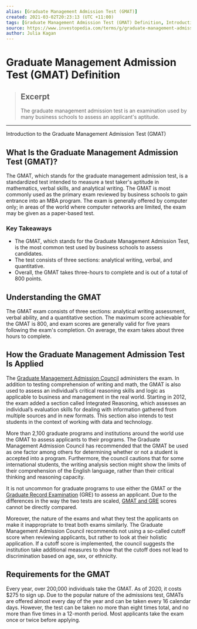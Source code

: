 ```yaml
---
alias: [Graduate Management Admission Test (GMAT)]
created: 2021-03-02T20:23:13 (UTC +11:00)
tags: [Graduate Management Admission Test (GMAT) Definition, Introduction to the Graduate Management Admission Test (GMAT)]
source: https://www.investopedia.com/terms/g/graduate-management-admission-test-mba.asp
author: Julia Kagan
---
```


# Graduate Management Admission Test (GMAT) Definition

> ## Excerpt
> The graduate management admission test is an examination used by many business schools to assess an applicant's aptitude.

---

Introduction to the Graduate Management Admission Test (GMAT)
## What Is the Graduate Management Admission Test (GMAT)?

The GMAT, which stands for the graduate management admission test, is a standardized test intended to measure a test taker's aptitude in mathematics, verbal skills, and analytical writing. The GMAT is most commonly used as the primary exam reviewed by business schools to gain entrance into an MBA program. The exam is generally offered by computer only; in areas of the world where computer networks are limited, the exam may be given as a paper-based test.

### Key Takeaways

-   The GMAT, which stands for the Graduate Management Admission Test, is the most common test used by business schools to assess candidates.
-   The test consists of three sections: analytical writing, verbal, and quantitative.
-   Overall, the GMAT takes three-hours to complete and is out of a total of 800 points.

## Understanding the GMAT

The GMAT exam consists of three sections: analytical writing assessment, verbal ability, and a quantitative section. The maximum score achievable for the GMAT is 800, and exam scores are generally valid for five years following the exam's completion. On average, the exam takes about three hours to complete.

## How the Graduate Management Admission Test Is Applied

The [Graduate Management Admission Council](https://www.gmac.com/) administers the exam. In addition to testing comprehension of writing and math, the GMAT is also used to assess an individual’s critical reasoning skills and logic as applicable to business and management in the real world. Starting in 2012, the exam added a section called Integrated Reasoning, which assesses an individual’s evaluation skills for dealing with information gathered from multiple sources and in new formats. This section also intends to test students in the context of working with data and technology.

More than 2,100 graduate programs and institutions around the world use the GMAT to assess applicants to their programs. The Graduate Management Admission Council has recommended that the GMAT be used as one factor among others for determining whether or not a student is accepted into a program. Furthermore, the council cautions that for some international students, the writing analysis section might show the limits of their comprehension of the English language, rather than their critical thinking and reasoning capacity.

It is not uncommon for graduate programs to use either the GMAT or the [Graduate Record Examination](https://www.investopedia.com/terms/g/gre.asp) (GRE) to assess an applicant. Due to the differences in the way the two tests are scaled, [GMAT and GRE](https://www.investopedia.com/articles/personal-finance/031115/gre-vs-gmat-understanding-differences.asp) scores cannot be directly compared.

Moreover, the nature of the exams and what they test the applicants on make it inappropriate to treat both exams similarly. The Graduate Management Admission Council recommends not using a so-called cutoff score when reviewing applicants, but rather to look at their holistic application. If a cutoff score is implemented, the council suggests the institution take additional measures to show that the cutoff does not lead to discrimination based on age, sex, or ethnicity.

## Requirements for the GMAT

Every year, over 200,000 individuals take the GMAT. As of 2020, it costs $275 to sign up. Due to the popular nature of the admissions test, GMATs are offered almost every day of the year and can be taken every 16 calendar days. However, the test can be taken no more than eight times total, and no more than five times in a 12-month period. Most applicants take the exam once or twice before applying.
